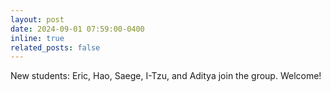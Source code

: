 ```yaml
---
layout: post
date: 2024-09-01 07:59:00-0400
inline: true
related_posts: false
---
```


New students: Eric, Hao, Saege, I-Tzu, and Aditya join the group. Welcome! 